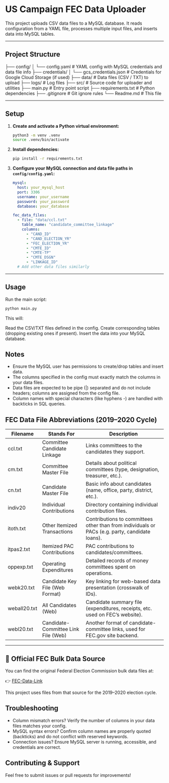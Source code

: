 # US Campaign FEC Data Uploader

This project uploads CSV data files to a MySQL database. It reads configuration from a YAML file, processes multiple input files, and inserts data into MySQL tables.

---

## Project Structure

├── config/
│ └── config.yaml # YAML config with MySQL credentials and data file info
├── credentials/
│ └── gcs_credentials.json # Credentials for Google Cloud Storage (if used)
├── data/ # Data files (CSV / TXT) to upload
├── logs/ # Log files
├── src/ # Source code for uploader and utilities
├── main.py # Entry point script
├── requirements.txt # Python dependencies
├── .gitignore # Git ignore rules
└── Readme.md # This file



---

## Setup

1. **Create and activate a Python virtual environment:**

    ```bash
    python3 -m venv .venv
    source .venv/bin/activate
    ```

2. **Install dependencies:**

    ```bash
    pip install -r requirements.txt
    ```

3. **Configure your MySQL connection and data file paths in `config/config.yaml`:**

    ```yaml
    mysql:
      host: your_mysql_host
      port: 3306
      username: your_username
      password: your_password
      database: your_database

    fec_data_files:
      - file: "data/ccl.txt"
        table_name: "candidate_committee_linkage"
        columns:
          - "CAND_ID"
          - "CAND_ELECTION_YR"
          - "FEC_ELECTION_YR"
          - "CMTE_ID"
          - "CMTE-TP"
          - "CMTE_DSGN"
          - "LINKAGE_ID"
      # Add other data files similarly
    ```

---

## Usage

Run the main script:

```bash
python main.py
```

This will:

Read the CSV/TXT files defined in the config.
Create corresponding tables (dropping existing ones if present).
Insert the data into your MySQL database.


## Notes

- Ensure the MySQL user has permissions to create/drop tables and insert data.
- The columns specified in the config must exactly match the columns in your data files.
- Data files are expected to be pipe (|) separated and do not include headers; columns are assigned from the config file.
- Column names with special characters (like hyphens -) are handled with backticks in SQL queries.

## FEC Data File Abbreviations (2019–2020 Cycle)

| Filename     | Stands For                          | Description                                                                                    |
| ------------ | ----------------------------------- | ---------------------------------------------------------------------------------------------- |
| ccl.txt      | Committee Candidate Linkage         | Links committees to the candidates they support.                                               |
| cm.txt       | Committee Master File               | Details about political committees (type, designation, treasurer, etc.).                       |
| cn.txt       | Candidate Master File               | Basic info about candidates (name, office, party, district, etc.).                             |
| indiv20      | Individual Contributions            | Directory containing individual contribution files.                                            |
| itoth.txt    | Other Itemized Transactions         | Contributions to committees other than from individuals or PACs (e.g. party, candidate loans). |
| itpas2.txt   | Itemized PAC Contributions          | PAC contributions to candidates/committees.                                                    |
| oppexp.txt   | Operating Expenditures              | Detailed records of money committees spent on operations.                                      |
| webk20.txt   | Candidate Key File (Web Format)     | Key linking for web-based data presentation (crosswalk of IDs).                                |
| weball20.txt | All Candidates (Web)                | Candidate summary file (expenditures, receipts, etc. used on FEC’s website).                   |
| webl20.txt   | Candidate-Committee Link File (Web) | Another format of candidate-committee links, used for FEC.gov site backend.                    |


---

## 📂 Official FEC Bulk Data Source

You can find the original Federal Election Commission bulk data files at:

👉 [FEC-Data-Link](https://www.fec.gov/data/browse-data/?tab=bulk-data)

This project uses files from that source for the 2019–2020 election cycle.


## Troubleshooting

- Column mismatch errors?
Verify the number of columns in your data files matches your config.
- MySQL syntax errors?
Confirm column names are properly quoted (backticks) and do not conflict with reserved keywords.
- Connection issues?
Ensure MySQL server is running, accessible, and credentials are correct.

## Contributing & Support

Feel free to submit issues or pull requests for improvements!